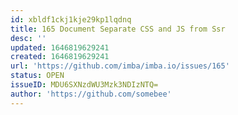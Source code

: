 ```yaml
---
id: xbldf1ckj1kje29kp1lqdnq
title: 165 Document Separate CSS and JS from Ssr
desc: ''
updated: 1646819629241
created: 1646819629241
url: 'https://github.com/imba/imba.io/issues/165'
status: OPEN
issueID: MDU6SXNzdWU3Mzk3NDIzNTQ=
author: 'https://github.com/somebee'
---
```


<!--!https://gitspeak.com/-/nip4w5L88529b-->
